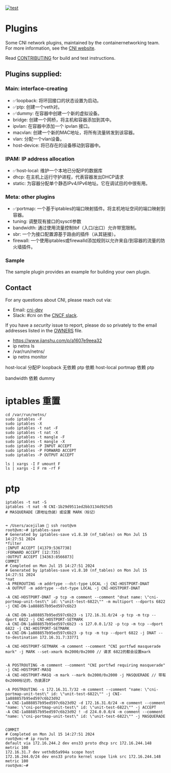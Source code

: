 [![test](https://github.com/containernetworking/plugins/actions/workflows/test.yaml/badge.svg)](https://github.com/containernetworking/plugins/actions/workflows/test.yaml?query=branch%3Amaster)

# Plugins
Some CNI network plugins, maintained by the containernetworking team. For more information, see the [CNI website](https://www.cni.dev).

Read [CONTRIBUTING](CONTRIBUTING.md) for build and test instructions.

## Plugins supplied:
### Main: interface-creating
- ✅loopback: 将环回接口的状态设置为启动。
- ✅ptp: 创建一个veth对。
- ✅dummy: 在容器中创建一个新的虚拟设备。
- bridge: 创建一个网桥，将主机和容器添加到其中。
- ipvlan: 在容器中添加一个 ipvlan 接口。
- macvlan: 创建一个新的MAC地址，将所有流量转发到该容器。
- vlan: 分配一个vlan设备。
- host-device: 将已存在的设备移动到容器中。

### IPAM: IP address allocation
- ✅host-local: 维护一个本地已分配IP的数据库
- dhcp: 在主机上运行守护进程，代表容器发出DHCP请求
- static: 为容器分配单个静态IPv4/IPv6地址。它在调试目的中很有用。

### Meta: other plugins
- ✅portmap: 一个基于iptables的端口映射插件。将主机地址空间的端口映射到容器。
- tuning: 调整现有接口的sysctl参数
- bandwidth: 通过使用流量控制tbf（入口/出口）允许带宽限制。
- sbr: 一个为接口配置源基于路由的插件（从其链接）。
- firewall: 一个使用iptables或firewalld添加规则以允许来自/到容器的流量的防火墙插件。

### Sample
The sample plugin provides an example for building your own plugin.

## Contact

For any questions about CNI, please reach out via:
- Email: [cni-dev](https://groups.google.com/forum/#!forum/cni-dev)
- Slack: #cni on the [CNCF slack](https://slack.cncf.io/).

If you have a _security_ issue to report, please do so privately to the email addresses listed in the [OWNERS](OWNERS.md) file.

- https://www.jianshu.com/p/a1607e9eea32
- ip netns ls
- /var/run/netns/
- ip netns monitor


host-local 分配IP
loopback 无依赖
ptp 依赖 host-local 
portmap 依赖 ptp

bandwidth 依赖 dummy




# iptables 重置 
```
cd /var/run/netns/
sudo iptables -F
sudo iptables -X
sudo iptables -t nat -F
sudo iptables -t nat -X
sudo iptables -t mangle -F
sudo iptables -t mangle -X
sudo iptables -P INPUT ACCEPT
sudo iptables -P FORWARD ACCEPT
sudo iptables -P OUTPUT ACCEPT
 
ls | xargs -I F umount F 
ls | xargs -I F rm -rf F 
```

# ptp
```
iptables -t nat -S
iptables -t nat -N CNI-1b29d9511ed2bb3134d925d5
# MASQUERADE（源地址伪装）或设置 MARK（标记）


➜ /Users/acejilam 🐥 ssh root@vm
root@vm:~# iptables-save
# Generated by iptables-save v1.8.10 (nf_tables) on Mon Jul 15 14:27:51 2024
*filter
:INPUT ACCEPT [41379:5367738]
:FORWARD ACCEPT [12:735]
:OUTPUT ACCEPT [34363:8566873]
COMMIT
# Completed on Mon Jul 15 14:27:51 2024
# Generated by iptables-save v1.8.10 (nf_tables) on Mon Jul 15 14:27:51 2024
*nat
-A PREROUTING -m addrtype --dst-type LOCAL -j CNI-HOSTPORT-DNAT
-A OUTPUT -m addrtype --dst-type LOCAL -j CNI-HOSTPORT-DNAT

-A CNI-HOSTPORT-DNAT -p tcp -m comment --comment "dnat name: \"cni-portmap-unit-test\" id: \"unit-test-6822\"" -m multiport --dports 6822 -j CNI-DN-1a888857b95ed597c6b23

-A CNI-DN-1a888857b95ed597c6b23 -s 172.16.31.0/24 -p tcp -m tcp --dport 6822 -j CNI-HOSTPORT-SETMARK
-A CNI-DN-1a888857b95ed597c6b23 -s 127.0.0.1/32 -p tcp -m tcp --dport 6822 -j CNI-HOSTPORT-SETMARK
-A CNI-DN-1a888857b95ed597c6b23 -p tcp -m tcp --dport 6822 -j DNAT --to-destination 172.16.31.7:33771

-A CNI-HOSTPORT-SETMARK -m comment --comment "CNI portfwd masquerade mark" -j MARK --set-xmark 0x2000/0x2000 // 请求 6822的都会设置mark


-A POSTROUTING -m comment --comment "CNI portfwd requiring masquerade" -j CNI-HOSTPORT-MASQ
-A CNI-HOSTPORT-MASQ -m mark --mark 0x2000/0x2000 -j MASQUERADE // 带有0x2000标记的，伪装源IP

-A POSTROUTING -s 172.16.31.7/32 -m comment --comment "name: \"cni-portmap-unit-test\" id: \"unit-test-6822\"" -j CNI-1a888857b95ed597c6b23d92
-A CNI-1a888857b95ed597c6b23d92 -d 172.16.31.0/24 -m comment --comment "name: \"cni-portmap-unit-test\" id: \"unit-test-6822\"" -j ACCEPT
-A CNI-1a888857b95ed597c6b23d92 ! -d 224.0.0.0/4 -m comment --comment "name: \"cni-portmap-unit-test\" id: \"unit-test-6822\"" -j MASQUERADE


COMMIT
# Completed on Mon Jul 15 14:27:51 2024
root@vm:~# ip route
default via 172.16.244.2 dev ens33 proto dhcp src 172.16.244.148 metric 100
172.16.31.7 dev vethdb5a994a scope host
172.16.244.0/24 dev ens33 proto kernel scope link src 172.16.244.148 metric 100
root@vm:~#

```







